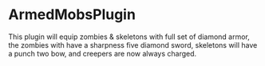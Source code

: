 # ArmedMobsPlugin
This plugin will equip zombies &amp; skeletons with full set of diamond armor, the zombies with have a sharpness five diamond sword,  skeletons will have a punch two bow, and creepers are now always charged.
